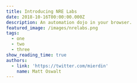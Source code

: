 ```yaml
---
title: Introducing NRE Labs
date: 2018-10-16T00:00:00.000Z
description: An automation dojo in your browser.
featured_image: /images/nrelabs.png
tags:
  - one
  - two
  - three
show_reading_time: true
authors:
  - link: 'https://twitter.com/mierdin'
    name: Matt Oswalt
---
```


